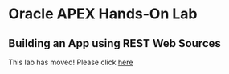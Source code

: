 # Oracle APEX Hands-On Lab

## Building an App using REST Web Sources

This lab has moved!
Please click [here](../../rest-web-source/)